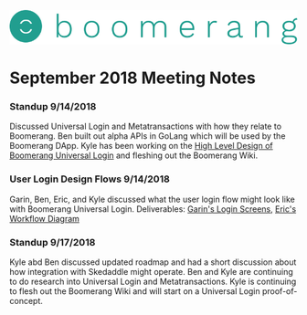 ![alt text](https://github.com/BoomerangProject/boomerang-wiki/blob/master/images/logo.png "Boomerang Logo")
# September 2018 Meeting Notes

### Standup 9/14/2018
Discussed Universal Login and Metatransactions with how they relate to Boomerang. Ben built out alpha APIs in GoLang which will be used by the Boomerang DApp. Kyle has been working on the [High Level Design of Boomerang Universal Login](https://github.com/BoomerangProject/boomerang-wiki/blob/master/architecture/UniversalLogin.md) and fleshing out the Boomerang Wiki.

### User Login Design Flows 9/14/2018
Garin, Ben, Eric, and Kyle discussed what the user login flow might look like with Boomerang Universal Login.
Deliverables: [Garin's Login Screens](), [Eric's Workflow Diagram]()


### Standup 9/17/2018
Kyle abd Ben discussed updated roadmap and had a short discussion about how integration with Skedaddle might operate. Ben and Kyle are continuing to do research into Universal Login and Metatransactions. Kyle is continuing to flesh out the Boomerang Wiki and will start on a Universal Login proof-of-concept.
